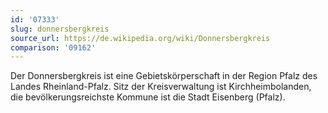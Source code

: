 ```yaml
---
id: '07333'
slug: donnersbergkreis
source_url: https://de.wikipedia.org/wiki/Donnersbergkreis
comparison: '09162'
---
```


Der Donnersbergkreis ist eine Gebietskörperschaft in der Region Pfalz des Landes Rheinland-Pfalz. Sitz der Kreisverwaltung ist Kirchheimbolanden, die bevölkerungsreichste Kommune ist die Stadt Eisenberg (Pfalz).
